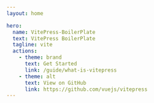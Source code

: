 ```yaml
---
layout: home

hero:
  name: VitePress-BoilerPlate
  text: VitePress BoilerPlate
  tagline: vite
  actions:
    - theme: brand
      text: Get Started
      link: /guide/what-is-vitepress
    - theme: alt
      text: View on GitHub
      link: https://github.com/vuejs/vitepress
---
```

